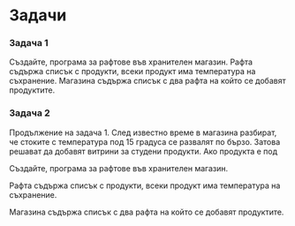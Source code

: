# Задачи

### Задача 1

Създайте, програма за рафтове във хранителен магазин. Рафта съдържа списък с продукти, всеки продукт има температура на съхранение. Магазина съдържа списък с два рафта на който се добавят продуктите.

### Задача 2

Продължение на задача 1. След известно време в магазина разбират, че стоките с температура под 15 градуса се развалят по бързо. Затова решават да добавят витрини за студени продукти. Ако продукта е под

Създайте, програма за рафтове във хранителен магазин.

Рафта съдържа списък с продукти, всеки продукт има температура на съхранение.

Магазина съдържа списък с два рафта на който се добавят продуктите.

